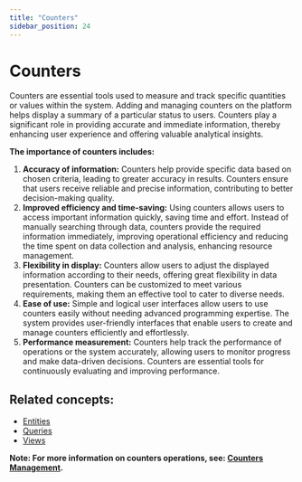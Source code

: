 ```yaml
---
title: "Counters"
sidebar_position: 24
---
```


# Counters

Counters are essential tools used to measure and track specific quantities or values within the system. Adding and managing counters on the platform helps display a summary of a particular status to users. Counters play a significant role in providing accurate and immediate information, thereby enhancing user experience and offering valuable analytical insights.

**The importance of counters includes:**
1. **Accuracy of information:** Counters help provide specific data based on chosen criteria, leading to greater accuracy in results. Counters ensure that users receive reliable and precise information, contributing to better decision-making quality.
2. **Improved efficiency and time-saving:** Using counters allows users to access important information quickly, saving time and effort. Instead of manually searching through data, counters provide the required information immediately, improving operational efficiency and reducing the time spent on data collection and analysis, enhancing resource management.
3. **Flexibility in display:** Counters allow users to adjust the displayed information according to their needs, offering great flexibility in data presentation. Counters can be customized to meet various requirements, making them an effective tool to cater to diverse needs.
4. **Ease of use:** Simple and logical user interfaces allow users to use counters easily without needing advanced programming expertise. The system provides user-friendly interfaces that enable users to create and manage counters efficiently and effortlessly.
5. **Performance measurement:** Counters help track the performance of operations or the system accurately, allowing users to monitor progress and make data-driven decisions. Counters are essential tools for continuously evaluating and improving performance.

## Related concepts:
- [Entities](./entities.md)
- [Queries](./queries.md)
- [Views](./views.md)

**Note: For more information on counters operations, see: [Counters Management](../../data-management/counters.md).**